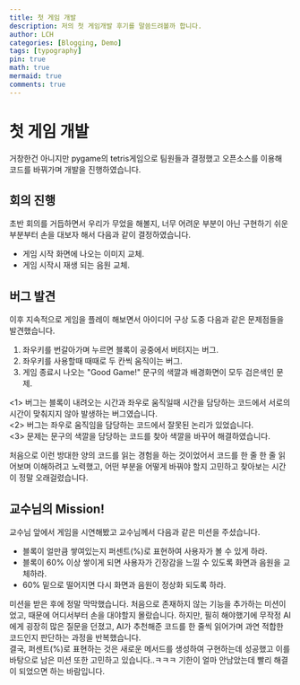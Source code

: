 ```yaml
---
title: 첫 게임 개발
description: 저의 첫 게임개발 후기를 말씀드려볼까 합니다.
author: LCH
categories: [Blogging, Demo]
tags: [typography]
pin: true
math: true
mermaid: true
comments: true
---
```


# 첫 게임 개발
거창한건 아니지만 pygame의 tetris게임으로 팀원들과 결정했고 오픈소스를 이용해 코드를 바꿔가며 개발을 진행하였습니다.  

## 회의 진행
초반 회의를 거듭하면서 우리가 무었을 해볼지, 너무 어려운 부분이 아닌 구현하기 쉬운 부분부터 손을 대보자 해서 다음과 같이 결정하였습니다.  
- 게임 시작 화면에 나오는 이미지 교체.  
- 게임 시작시 재생 되는 음원 교체. 

## 버그 발견
이후 지속적으로 게임을 플레이 해보면서 아이디어 구상 도중 다음과 같은 문제점들을 발견했습니다.  
  1. 좌우키를 번갈아가며 누르면 블록이 공중에서 버텨지는 버그.
  2. 좌우키를 사용할때 때때로 두 칸씩 움직이는 버그.  
  3. 게임 종료시 나오는 "Good Game!" 문구의 색깔과 배경화면이 모두 검은색인 문제.

<1> 버그는 블록이 내려오는 시간과 좌우로 움직일때 시간을 담당하는 코드에서 서로의 시간이 맞춰지지 않아 발생하는 버그였습니다.  
<2> 버그는 좌우로 움직임을 담당하는 코드에서 잘못된 논리가 있었습니다.  
<3> 문제는 문구의 색깔을 담당하는 코드를 찾아 색깔을 바꾸어 해결하였습니다.  
  
처음으로 이런 방대한 양의 코드를 읽는 경험을 하는 것이었어서 코드를 한 줄 한 줄 읽어보며 이해하려고 노력했고, 어떤 부분을 어떻게 바꿔야 할지 고민하고 찾아보는 시간이 정말 오래걸렸습니다.  

## 교수님의 Mission!
교수님 앞에서 게임을 시연해봤고 교수님께서 다음과 같은 미션을 주셨습니다.  
  * 블록이 얼만큼 쌓여있는지 퍼센트(%)로 표현하여 사용자가 볼 수 있게 하라.  
  * 블록이 60% 이상 쌓이게 되면 사용자가 긴장감을 느낄 수 있도록 화면과 음원을 교체하라.  
  * 60% 밑으로 떨어지면 다시 화면과 음원이 정상화 되도록 하라.  

미션을 받은 후에 정말 막막했습니다. 처음으로 존재하지 않는 기능을 추가하는 미션이었고, 때문에 어디서부터 손을 대야할지 몰랐습니다. 하지만, 필히 해야했기에 무작정 AI에게 굉장히 많은 질문을 던졌고, AI가 추천해준 코드를 한 줄씩 읽어가며 과연 적합한 코드인지 판단하는 과정을 반복했습니다.  
결국, 퍼센트(%)로 표현하는 것은 새로운 메서드를 생성하여 구현하는데 성공했고 이를 바탕으로 남은 미션 또한 고민하고 있습니다..ㅋㅋㅋ 기한이 얼마 안남았는데 빨리 해결이 되었으면 하는 바람입니다.  


